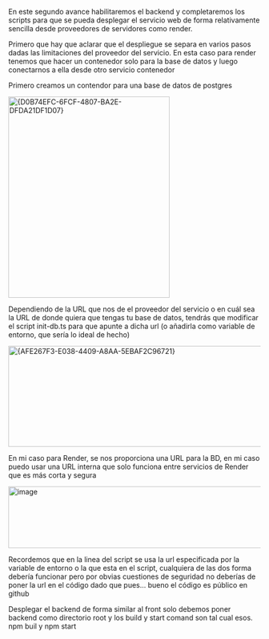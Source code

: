 En este segundo avance habilitaremos el backend y completaremos los scripts para que se pueda desplegar el servicio web de forma relativamente sencilla desde proveedores de servidores como render.

Primero que hay que aclarar que el despliegue se separa en varios pasos dadas las limitaciones del proveedor del servicio. En esta caso para render tenemos que hacer un contenedor solo para la base de datos y luego conectarnos a ella desde otro servicio contenedor

Primero creamos un contendor para una base de datos de postgres

<img width="322" height="401" alt="{D0B74EFC-6FCF-4807-BA2E-DFDA21DF1D07}" src="https://github.com/user-attachments/assets/f232959b-0eaa-4027-a886-7a8535ddde56" />


Dependiendo de la URL que nos de el proveedor del servicio o en cuál sea la URL de donde quiera que tengas tu base de datos, tendrás que modificar el script init-db.ts para que apunte a dicha url (o añadirla como variable de entorno, que sería lo ideal de hecho)

<img width="1224" height="201" alt="{AFE267F3-E038-4409-A8AA-5EBAF2C96721}" src="https://github.com/user-attachments/assets/49685d57-bedb-4de9-ba7c-111d7c16c1ad" />


En mi caso para Render, se nos proporciona una URL para la BD, en mi caso puedo usar una URL interna que solo funciona entre servicios de Render que es más corta y segura

<img width="664" height="123" alt="image" src="https://github.com/user-attachments/assets/6a2daf93-7813-48da-921a-ce279398fee2" />


Recordemos que en la linea del script se usa la url especificada por la variable de entorno o la que esta en el script, cualquiera de las dos forma debería funcionar pero por obvias cuestiones de seguridad no deberías de poner la url en el código dado que pues... bueno el código es público en github


Desplegar el backend de forma similar al front solo debemos poner backend como directorio root y los build y start comand son tal cual esos. npm buil y npm start
